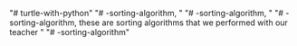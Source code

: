 "# turtle-with-python" 
"# -sorting-algorithm, " 
"# -sorting-algorithm, " 
"# -sorting-algorithm, these are sorting algorithms that we performed with our teacher " 
"# -sorting-algorithm" 
